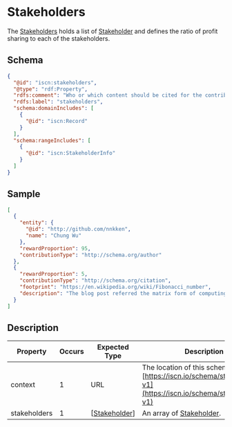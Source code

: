 # Stakeholders

The [Stakeholders](#) holds a list of [Stakeholder](../stakeholder/v1.md) and defines the ratio of profit sharing to each of the stakeholders.

## Schema

```json
{
  "@id": "iscn:stakeholders",
  "@type": "rdf:Property",
  "rdfs:comment": "Who or which content should be cited for the contribution to the content, and how much should the contribution be rewarded if someone wants to reward the content.",
  "rdfs:label": "stakeholders",
  "schema:domainIncludes": [
    {
      "@id": "iscn:Record"
    }
  ],
  "schema:rangeIncludes": [
    {
      "@id": "iscn:StakeholderInfo"
    }
  ]
}
```

## Sample

```json
[
  {
    "entity": {
      "@id": "http://github.com/nnkken",
      "name": "Chung Wu"
    },
    "rewardProportion": 95,
    "contributionType": "http://schema.org/author"
  },
  {
    "rewardProportion": 5,
    "contributionType": "http://schema.org/citation",
    "footprint": "https://en.wikipedia.org/wiki/Fibonacci_number",
    "description": "The blog post referred the matrix form of computing Fibonacci numbers."
  }
]
```

## Description

| Property     | Occurs | Expected Type                           | Description                                                                                                      |
| ------------ | ------ | --------------------------------------- | ---------------------------------------------------------------------------------------------------------------- |
| context      | 1      | URL                                     | The location of this schema:<br>[https://iscn.io/schema/stakeholders-v1](https://iscn.io/schema/stakeholders-v1) |
| stakeholders | 1      | \[[Stakeholder](../stakeholder/v1.md)\] | An array of [Stakeholder](../stakeholder/v1.md).                                                                 |
